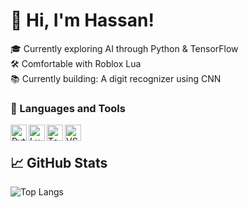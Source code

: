 # 👋 Hi, I'm Hassan!

🎓 Currently exploring AI through Python & TensorFlow  
🛠️ Comfortable with Roblox Lua  
📚 Currently building: A digit recognizer using CNN  

### 🧰 Languages and Tools
<img align="left" alt="Python" width="26px" src="https://cdn.jsdelivr.net/gh/devicons/devicon/icons/python/python-original.svg" />
<img align="left" alt="Lua" width="26px" src="https://cdn.jsdelivr.net/gh/devicons/devicon/icons/lua/lua-original.svg" />
<img align="left" alt="TensorFlow" width="26px" src="https://cdn.jsdelivr.net/gh/devicons/devicon/icons/tensorflow/tensorflow-original.svg" />
<img align="left" alt="VSCode" width="26px" src="https://cdn.jsdelivr.net/gh/devicons/devicon/icons/vscode/vscode-original.svg" />
<br>


## 📈 GitHub Stats
![Top Langs](https://github-readme-stats.vercel.app/api/top-langs/?username=hassantasneem&layout=compact)
